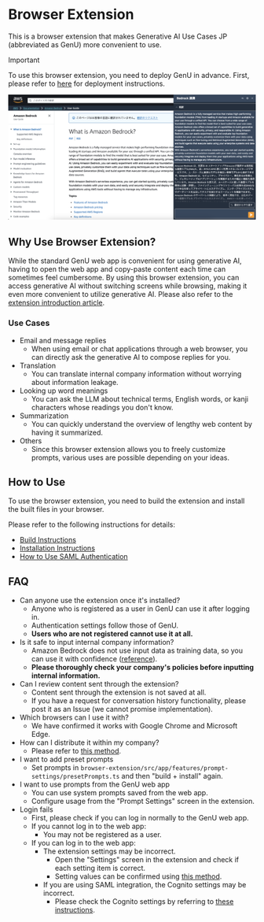 # Browser Extension

This is a browser extension that makes Generative AI Use Cases JP (abbreviated as GenU) more convenient to use.

> [!IMPORTANT]
> To use this browser extension, you need to deploy GenU in advance. First, please refer to [here](https://github.com/aws-samples/generative-ai-use-cases-jp#%E3%83%87%E3%83%97%E3%83%AD%E3%82%A4) for deployment instructions.

![Extension Image](../docs/assets/images/extension/extension_demo.png)

## Why Use Browser Extension?

While the standard GenU web app is convenient for using generative AI, having to open the web app and copy-paste content each time can sometimes feel cumbersome.
By using this browser extension, you can access generative AI without switching screens while browsing, making it even more convenient to utilize generative AI.
Please also refer to the [extension introduction article](https://aws.amazon.com/jp/builders-flash/202405/genai-sorry-message/).

### Use Cases

- Email and message replies
  - When using email or chat applications through a web browser, you can directly ask the generative AI to compose replies for you.
- Translation
  - You can translate internal company information without worrying about information leakage.
- Looking up word meanings
  - You can ask the LLM about technical terms, English words, or kanji characters whose readings you don't know.
- Summarization
  - You can quickly understand the overview of lengthy web content by having it summarized.
- Others
  - Since this browser extension allows you to freely customize prompts, various uses are possible depending on your ideas.

## How to Use

To use the browser extension, you need to build the extension and install the built files in your browser.

Please refer to the following instructions for details:

- [Build Instructions](../docs/en/EXTENSION_BUILD.md)
- [Installation Instructions](../docs/en/EXTENSION_INSTALL.md)
- [How to Use SAML Authentication](../docs/en/EXTENSION_SAML.md)

## FAQ

- Can anyone use the extension once it's installed?
  - Anyone who is registered as a user in GenU can use it after logging in.
  - Authentication settings follow those of GenU.
  - **Users who are not registered cannot use it at all.**
- Is it safe to input internal company information?
  - Amazon Bedrock does not use input data as training data, so you can use it with confidence ([reference](https://aws.amazon.com/jp/bedrock/faqs/)).
  - **Please thoroughly check your company's policies before inputting internal information.**
- Can I review content sent through the extension?
  - Content sent through the extension is not saved at all.
  - If you have a request for conversation history functionality, please post it as an Issue (we cannot promise implementation).
- Which browsers can I use it with?
  - We have confirmed it works with Google Chrome and Microsoft Edge.
- How can I distribute it within my company?
  - Please refer to [this method](../docs/ja/EXTENSION_BUILD.md#配布方法).
- I want to add preset prompts
  - Set prompts in `browser-extension/src/app/features/prompt-settings/presetPrompts.ts` and then "build + install" again.
- I want to use prompts from the GenU web app
  - You can use system prompts saved from the web app.
  - Configure usage from the "Prompt Settings" screen in the extension.
- Login fails
  - First, please check if you can log in normally to the GenU web app.
  - If you cannot log in to the web app:
    - You may not be registered as a user.
  - If you can log in to the web app:
    - The extension settings may be incorrect.
      - Open the "Settings" screen in the extension and check if each setting item is correct.
      - Setting values can be confirmed using [this method](../docs/en/EXTENSION_BUILD.md#for-other-users-windows-etc).
    - If you are using SAML integration, the Cognito settings may be incorrect.
      - Please check the Cognito settings by referring to [these instructions](../docs/en/EXTENSION_SAML.md).